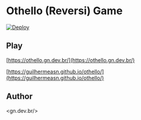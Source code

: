 # Othello (Reversi) Game

[![Deploy](https://github.com/guilhermeasn/othello/actions/workflows/build.yml/badge.svg)](https://github.com/guilhermeasn/othello/actions/workflows/build.yml)

## Play

[https://othello.gn.dev.br/](https://othello.gn.dev.br/)

[https://guilhermeasn.github.io/othello/](https://guilhermeasn.github.io/othello/)

## Author

&lt;gn.dev.br/&gt;
